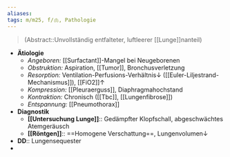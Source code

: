 ```yaml
---
aliases: 
tags: m/m25, f/🫁, Pathologie
---
```

> (Abstract::Unvollständig entfalteter, luftleerer [[Lunge]]nanteil)
- **Ätiologie**
	- *Angeboren:* [[Surfactant]]-Mangel bei Neugeborenen
	- *Obstruktion:* Aspiration, [[Tumor]], Bronchusverletzung
	- *Resorption:* Ventilation-Perfusions-Verhältnis↓ ([[Euler-Liljestrand-Mechanismus]]), [[FiO2]]↑
	- *Kompression:* [[Pleuraerguss]], Diaphragmahochstand
	- *Kontraktion:* Chronisch ([[Tbc]], [[Lungenfibrose]])
	- *Entspannung:* [[Pneumothorax]]
- **Diagnostik**
	- **[[Untersuchung Lunge]]**:: Gedämpfter Klopfschall, abgeschwächtes Atemgeräusch
	- **[[Röntgen]]**:: ==Homogene Verschattung==, Lungenvolumen↓
- **DD**:: Lungensequester
- 
